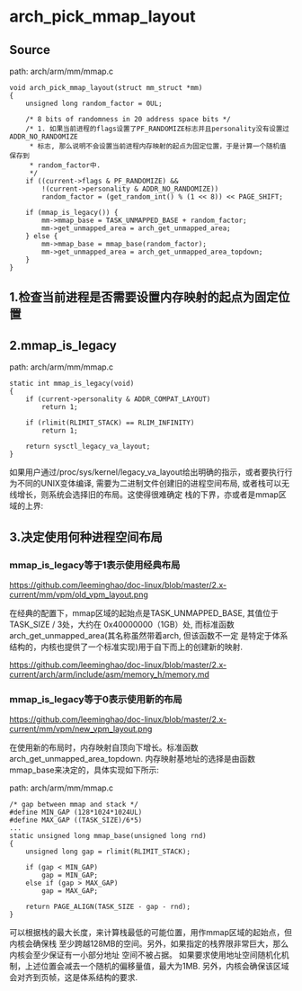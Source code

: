 arch_pick_mmap_layout
========================================

Source
----------------------------------------

path: arch/arm/mm/mmap.c
```
void arch_pick_mmap_layout(struct mm_struct *mm)
{
    unsigned long random_factor = 0UL;

    /* 8 bits of randomness in 20 address space bits */
    /* 1. 如果当前进程的flags设置了PF_RANDOMIZE标志并且personality没有设置过ADDR_NO_RANDOMIZE
     * 标志, 那么说明不会设置当前进程内存映射的起点为固定位置，于是计算一个随机值保存到
     * random_factor中.
     */
    if ((current->flags & PF_RANDOMIZE) &&
        !(current->personality & ADDR_NO_RANDOMIZE))
        random_factor = (get_random_int() % (1 << 8)) << PAGE_SHIFT;

    if (mmap_is_legacy()) {
        mm->mmap_base = TASK_UNMAPPED_BASE + random_factor;
        mm->get_unmapped_area = arch_get_unmapped_area;
    } else {
        mm->mmap_base = mmap_base(random_factor);
        mm->get_unmapped_area = arch_get_unmapped_area_topdown;
    }
}
```

1.检查当前进程是否需要设置内存映射的起点为固定位置
----------------------------------------

2.mmap_is_legacy
----------------------------------------

path: arch/arm/mm/mmap.c
```
static int mmap_is_legacy(void)
{
    if (current->personality & ADDR_COMPAT_LAYOUT)
        return 1;

    if (rlimit(RLIMIT_STACK) == RLIM_INFINITY)
        return 1;

    return sysctl_legacy_va_layout;
}
```

如果用户通过/proc/sys/kernel/legacy_va_layout给出明确的指示，或者要执行行为不同的UNIX变体编译,
需要为二进制文件创建旧的进程空间布局, 或者栈可以无线增长，则系统会选择旧的布局。这使得很难确定
栈的下界，亦或者是mmap区域的上界:

3.决定使用何种进程空间布局
----------------------------------------

### mmap_is_legacy等于1表示使用经典布局

https://github.com/leeminghao/doc-linux/blob/master/2.x-current/mm/vpm/old_vpm_layout.png

在经典的配置下，mmap区域的起始点是TASK_UNMAPPED_BASE, 其值位于TASK_SIZE / 3处，大约在
0x40000000（1GB）处, 而标准函数arch_get_unmapped_area(其名称虽然带着arch, 但该函数不一定
是特定于体系结构的，内核也提供了一个标准实现)用于自下而上的创建新的映射.

https://github.com/leeminghao/doc-linux/blob/master/2.x-current/arch/arm/include/asm/memory_h/memory.md

### mmap_is_legacy等于0表示使用新的布局

https://github.com/leeminghao/doc-linux/blob/master/2.x-current/mm/vpm/new_vpm_layout.png

在使用新的布局时，内存映射自顶向下增长。标准函数arch_get_unmapped_area_topdown.
内存映射基地址的选择是由函数mmap_base来决定的，具体实现如下所示:

path: arch/arm/mm/mmap.c
```
/* gap between mmap and stack */
#define MIN_GAP (128*1024*1024UL)
#define MAX_GAP ((TASK_SIZE)/6*5)
...
static unsigned long mmap_base(unsigned long rnd)
{
    unsigned long gap = rlimit(RLIMIT_STACK);

    if (gap < MIN_GAP)
        gap = MIN_GAP;
    else if (gap > MAX_GAP)
        gap = MAX_GAP;

    return PAGE_ALIGN(TASK_SIZE - gap - rnd);
}
```

可以根据栈的最大长度，来计算栈最低的可能位置，用作mmap区域的起始点，但内核会确保栈
至少跨越128MB的空间。另外，如果指定的栈界限非常巨大，那么内核会至少保证有一小部分地址
空间不被占据。
如果要求使用地址空间随机化机制，上述位置会减去一个随机的偏移量值，最大为1MB.
另外，内核会确保该区域会对齐到页帧，这是体系结构的要求.